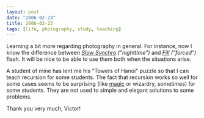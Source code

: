 ```yaml
---
layout: post
date: "2006-02-23"
title: 2006-02-23
tags: [life, photography, study, teaching]
---
```

Learning a bit more regarding photography in general. For instance,
now I know the difference between
*[Slow Synchro](http://www.storyphoto.com/journalism/phototip_nine.html) ("nighttime")*
and
*[Fill](http://www.storyphoto.com/journalism/phototip_five.html) ("forced")*
flash. It will be nice to be able to use them both when the
situations arise.

A student of mine has lent me his "Towers of Hanoi" puzzle so that
I can teach recursion for some students. The fact that recursion
works so well for some cases seems to be surprising (like
[magic](http://mitpress.mit.edu/sicp/) or wizardry, sometimes) for
some students. They are not used to simple and elegant solutions to
some problems.

Thank you very much, Victor!


